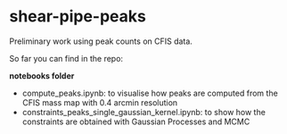 # shear-pipe-peaks
Preliminary work using peak counts on CFIS data.

So far you can find in the repo:

**notebooks folder**
- compute_peaks.ipynb: to visualise how peaks are computed from the CFIS mass map with 0.4 arcmin resolution
- constraints_peaks_single_gaussian_kernel.ipynb: to show how the constraints are obtained with Gaussian Processes and MCMC
